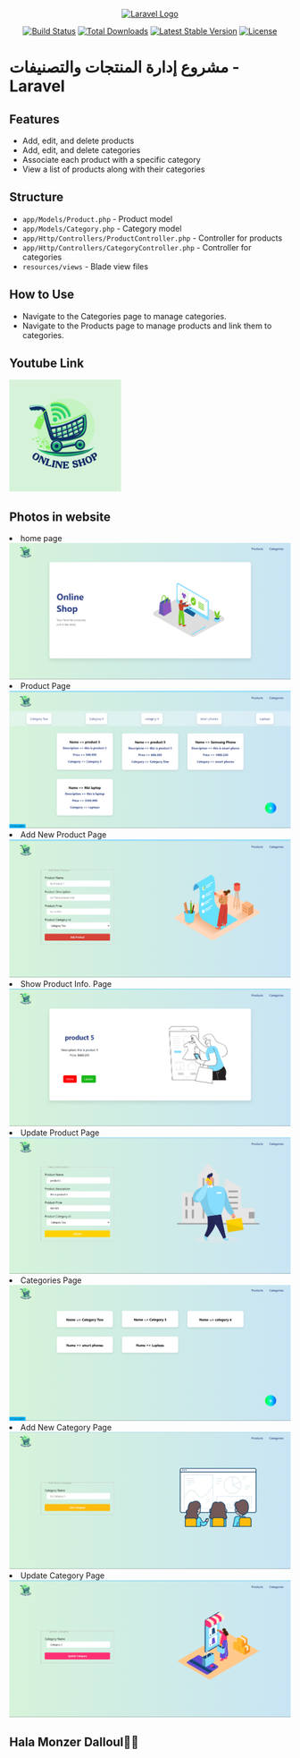 <p align="center"><a href="https://laravel.com" target="_blank"><img src="https://raw.githubusercontent.com/laravel/art/master/logo-lockup/5%20SVG/2%20CMYK/1%20Full%20Color/laravel-logolockup-cmyk-red.svg" width="400" alt="Laravel Logo"></a></p>

<p align="center">
<a href="https://github.com/laravel/framework/actions"><img src="https://github.com/laravel/framework/workflows/tests/badge.svg" alt="Build Status"></a>
<a href="https://packagist.org/packages/laravel/framework"><img src="https://img.shields.io/packagist/dt/laravel/framework" alt="Total Downloads"></a>
<a href="https://packagist.org/packages/laravel/framework"><img src="https://img.shields.io/packagist/v/laravel/framework" alt="Latest Stable Version"></a>
<a href="https://packagist.org/packages/laravel/framework"><img src="https://img.shields.io/packagist/l/laravel/framework" alt="License"></a>
</p>

<h1 >مشروع إدارة المنتجات والتصنيفات - Laravel</h1>
<h2>Features</h2>
<ul>
  <li>Add, edit, and delete products</li>
  <li>Add, edit, and delete categories</li>
  <li>Associate each product with a specific category</li>
  <li>View a list of products along with their categories</li>
</ul>

<h2>Structure</h2>
<ul>
  <li><code>app/Models/Product.php</code> - Product model</li>
  <li><code>app/Models/Category.php</code> - Category model</li>
  <li><code>app/Http/Controllers/ProductController.php</code> - Controller for products</li>
  <li><code>app/Http/Controllers/CategoryController.php</code> - Controller for categories</li>
  <li><code>resources/views</code> - Blade view files</li>
</ul>

<h2>How to Use</h2>
<ul>
  <li>Navigate to the Categories page to manage categories.</li>
  <li>Navigate to the Products page to manage products and link them to categories.</li>
</ul>

<h2>Youtube Link</h2>
<a href="https://youtu.be/-1CzgCmj3ck">
    <img src="public/style/photos/logo.png" width=200 >
</a>
<h2>Photos in website</h2>
<li>
    home page
    <img src="public/style/photos/Screenshot 2025-06-04 143756.png">
</li>
<li>
    Product Page
    <img src="public/style/photos/Screenshot 2025-06-04 143808.png">
</li>
<li>
    Add New Product Page
    <img src="public/style/photos/Screenshot 2025-06-04 143822.png">
</li>
<li>
    Show Product Info. Page
    <img src="public/style/photos/Screenshot 2025-06-04 143842.png">
</li>
<li>
    Update Product Page
    <img src="public/style/photos/Screenshot 2025-06-04 152132.png">
</li>
<li>
    Categories Page
    <img src="public/style/photos/Screenshot 2025-06-04 143853.png">
</li>
<li>
    Add New Category Page
    <img src="public/style/photos/Screenshot 2025-06-04 143916.png">
</li>
<li>
    Update Category Page
    <img src="public/style/photos/Screenshot 2025-06-04 152120.png">
</li>
<h2>Hala Monzer Dalloul👩‍💻</h2>

